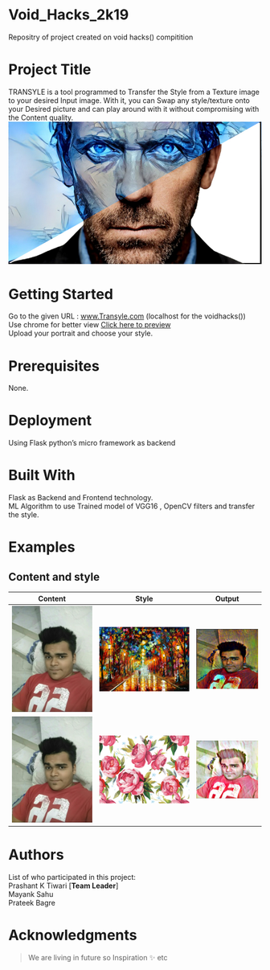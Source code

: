 # Void_Hacks_2k19
Repositry of project created on void hacks() compitition 

# Project Title
TRANSYLE is a tool programmed to Transfer the Style from a Texture image to your desired Input image. With it, you can Swap any style/texture onto your Desired picture and can play around with it without compromising with the Content quality.
![alt text](https://github.com/mass9/Void_Hacks_2k19/blob/master/static/page.jpg)
# Getting Started
Go to the given URL : www.Transyle.com (localhost for the voidhacks()) <br/> Use chrome for better view
[Click here to preview](http://htmlpreview.github.io/?https://github.com/mass9/Void_Hacks_2k19/blob/master/Website%20/index.html)<br/>
Upload your portrait and choose your style.

# Prerequisites
 None.

# Deployment
Using Flask python’s micro framework as backend<br/>

# Built With
Flask as Backend and Frontend technology.<br/>
ML Algorithm to use Trained model of VGG16 , OpenCV filters and transfer the style.

# Examples
## Content and style 
Content | Style | Output
--------|-------|-------
![test image size](https://github.com/mass9/Void_Hacks_2k19/blob/master/images/prateek.jpeg) |![test image size](https://github.com/mass9/Void_Hacks_2k19/blob/master/static/style1.jpg) | ![test image size](https://github.com/mass9/Void_Hacks_2k19/blob/master/images/after80.PNG)<br/>
![test image size](https://github.com/mass9/Void_Hacks_2k19/blob/master/images/prateek.jpeg) |![test image size](https://github.com/mass9/Void_Hacks_2k19/blob/master/images/roses.jpg) | ![test image size](https://github.com/mass9/Void_Hacks_2k19/blob/master/images/withroses.PNG)
# Authors
List of who participated in this project:<br/>
Prashant K Tiwari [**Team Leader**] <br/>
Mayank Sahu<br/>
Prateek Bagre<br/>

# Acknowledgments
>We are living in future so
Inspiration :sparkles:
etc
